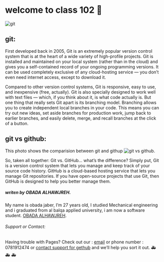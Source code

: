 # welcome to class 102 &#128640;


![git](https://www.fullstackpython.com/img/logos/git.png)
## git:

First developed back in 2005, Git is an extremely popular version control system that is at the heart of a wide variety of high-profile projects. Git is installed and maintained on your local system (rather than in the cloud) and gives you a self-contained record of your ongoing programming versions. It can be used completely exclusive of any cloud-hosting service — you don’t even need internet access, except to download it. 

Compared to other version control systems, Git is responsive, easy to use, and inexpensive (free, actually). Git is also specially designed to work well with text files — which, if you think about it, is what code actually is. But one thing that really sets Git apart is its branching model. Branching allows you to create independent local branches in your code. This means you can try out new ideas, set aside branches for production work, jump back to earlier branches, and easily delete, merge, and recall branches at the click of a button.

## git vs github:
This photo shows the comparision between git and githup ![git vs github](https://blog.devmountain.com/hs-fs/hubfs/Imported_Blog_Media/Gitvs_Github-1a-1.jpg?width=600&name=Gitvs_Github-1a-1.jpg).

So, taken all together: Git vs. GitHub… what’s the difference? Simply put, Git is a version control system that lets you manage and keep track of your source code history. GitHub is a cloud-based hosting service that lets you manage Git repositories. If you have open-source projects that use Git, then GitHub is designed to help you better manage them. 

##### *writen by OBADA ALHAWJREH.*

My name is obada jaber, I’m 27 years old, I studied Mechanical engineering and i graduated from al balqa applied university, i am now a software student. [OBADA ALHAWJREH](https://github.com/Obada-gh). 

###### *Support or Contact:*

Having trouble with Pages? Check out our : [email](obada7jaber7@gmail.com) or phone number : 0781912474 or [contact support for gethub](https://support.github.com/contact) and we’ll help you sort it out. &#x1F691; &#x1F691; &#x1F691;



